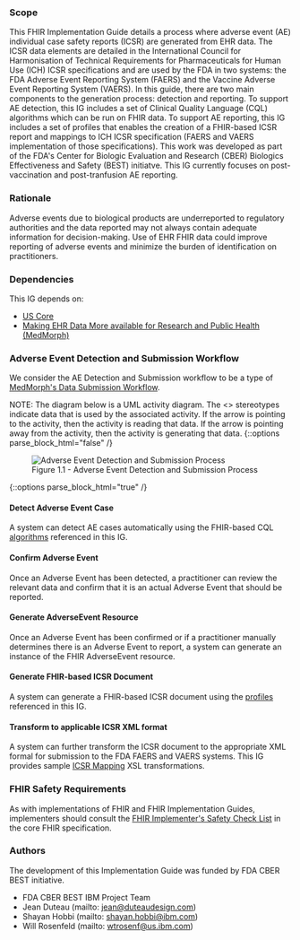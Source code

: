 ### Scope

This FHIR Implementation Guide details a process where adverse event (AE) individual case safety reports (ICSR) are generated from EHR data. The ICSR data elements are detailed in the International Council for Harmonisation of Technical Requirements for Pharmaceuticals for Human Use (ICH) ICSR specifications and are used by the FDA in two systems: the FDA Adverse Event Reporting System (FAERS) and the Vaccine Adverse Event Reporting System (VAERS).
In this guide, there are two main components to the generation process: detection and reporting. To support AE detection, this IG includes a set of Clinical Quality Language (CQL) algorithms which can be run on FHIR data. To support AE reporting, this IG includes a set of profiles that enables the creation of a FHIR-based ICSR report and mappings to ICH ICSR specification (FAERS and VAERS implementation of those specifications). This work was developed as part of the FDA's Center for Biologic Evaluation and Research (CBER) Biologics Effectiveness and Safety (BEST) initiatve. This IG currently focuses on post-vaccination and post-tranfusion AE reporting.

### Rationale
Adverse events due to biological products are underreported to regulatory authorities and the data reported may not always contain adequate information for decision-making.  Use of EHR FHIR data could improve reporting of adverse events and minimize the burden of identification on practitioners.

### Dependencies
This IG depends on:
* <a href="{{site.data.fhir.hl7_fhir_us_core}}">US Core</a>
* <a href="{{site.data.fhir.hl7_fhir_us_medmorph}}/2021Jan/index.html">Making EHR Data More available for Research and Public Health (MedMorph)</a>

### Adverse Event Detection and Submission Workflow
We consider the AE Detection and Submission workflow to be a type of <a href="{{site.data.fhir.hl7_fhir_us_medmorph}}/2021Jan/usecases.html#data-submission-workflow">MedMorph's Data Submission Workflow</a>.

NOTE: The diagram below is a UML activity diagram.  The <<use>> stereotypes indicate data that is used by the associated activity.  If the arrow is pointing to the activity, then the activity is reading that data.  If the arrow is pointing away from the activity, then the activity is generating that data.
{::options parse_block_html="false" /}
<figure>
  <img src="AE_Process.png" alt="Adverse Event Detection and Submission Process"/>
  <figcaption>Figure 1.1 - Adverse Event Detection and Submission Process</figcaption>
</figure>
{::options parse_block_html="true" /}


#### Detect Adverse Event Case
A system can detect AE cases automatically using the FHIR-based CQL <a href="algorithms.html">algorithms</a> referenced in this IG.

#### Confirm Adverse Event
Once an Adverse Event has been detected, a practitioner can review the relevant data and confirm that it is an actual Adverse Event that should be reported.

#### Generate AdverseEvent Resource
Once an Adverse Event has been confirmed or if a practitioner manually determines there is an Adverse Event to report, a system can generate an instance of the FHIR AdverseEvent resource.

#### Generate FHIR-based ICSR Document
A system can generate a FHIR-based ICSR document using the <a href="profile_listing.html">profiles</a> referenced in this IG.

#### Transform to applicable ICSR XML format
A system can further transform the ICSR document to the appropriate XML formal for submission to the FDA FAERS and VAERS systems. This IG provides sample <a href="icsr_mappings.html">ICSR Mapping</a> XSL transformations.

### FHIR Safety Requirements
As with implementations of FHIR and FHIR Implementation Guides, implementers should consult the <a href="{{site.data.fhir.path}}/safety.html">FHIR Implementer's Safety Check List</a> in the core FHIR specification.

### Authors

The development of this Implementation Guide was funded by FDA CBER BEST initiative.

* FDA CBER BEST IBM Project Team
* Jean Duteau (mailto: jean@duteaudesign.com)
* Shayan Hobbi (mailto: shayan.hobbi@ibm.com)
* Will Rosenfeld (mailto: wtrosenf@us.ibm.com)